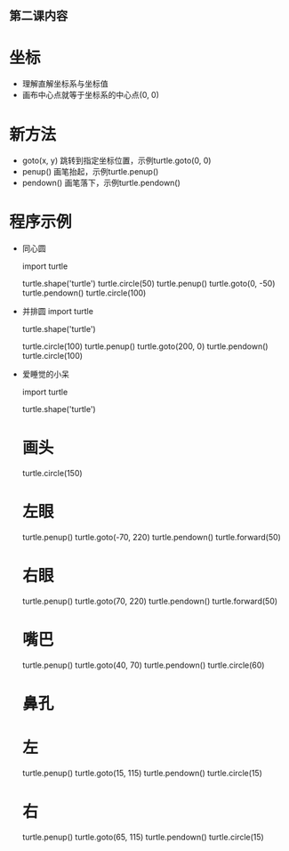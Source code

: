 第二课内容
----

# 坐标
* 理解直解坐标系与坐标值
* 画布中心点就等于坐标系的中心点(0, 0)

# 新方法
* goto(x, y) 跳转到指定坐标位置，示例turtle.goto(0, 0)
* penup() 画笔抬起，示例turtle.penup()
* pendown() 画笔落下，示例turtle.pendown()

# 程序示例
* 同心圆

    import turtle

    turtle.shape('turtle')
    turtle.circle(50)
    turtle.penup()
    turtle.goto(0, -50)
    turtle.pendown()
    turtle.circle(100)

* 并排圆
    import turtle

    turtle.shape('turtle')
    
    turtle.circle(100)
    turtle.penup()
    turtle.goto(200, 0)
    turtle.pendown()
    turtle.circle(100)

* 爱睡觉的小呆
    
    import turtle

    turtle.shape('turtle')
    
    # 画头
    turtle.circle(150)
    
    # 左眼
    turtle.penup()
    turtle.goto(-70, 220)
    turtle.pendown()
    turtle.forward(50)
    
    # 右眼
    turtle.penup()
    turtle.goto(70, 220)
    turtle.pendown()
    turtle.forward(50)
    
    # 嘴巴
    turtle.penup()
    turtle.goto(40, 70)
    turtle.pendown()
    turtle.circle(60)
    
    # 鼻孔
    # 左
    turtle.penup()
    turtle.goto(15, 115)
    turtle.pendown()
    turtle.circle(15)
    
    # 右
    turtle.penup()
    turtle.goto(65, 115)
    turtle.pendown()
    turtle.circle(15)
